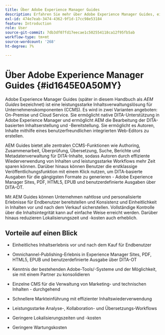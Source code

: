 ```yaml
---
title: Über Adobe Experience Manager Guides
description: Erfahren Sie mehr über Adobe Experience Manager Guides, eine DITA-basierte Content-Management-Lösung für Unternehmen. Machen Sie sich mit den Vorteilen von AEM Guides vertraut.
exl-id: 474e7eab-3474-4362-9f1d-17cc98e53184
feature: Introduction
role: User
source-git-commit: 7db3df07fd17eecae1c502554118ca12f95fb5ab
workflow-type: tm+mt
source-wordcount: '268'
ht-degree: 7%

---
```


# Über Adobe Experience Manager Guides {#id1645E0A50MY}

Adobe Experience Manager Guides \(später in diesem Handbuch als *AEM Guides* bezeichnet) ist eine leistungsstarke Inhaltsverwaltungslösung für Unternehmenskomponenten \(CCMS\). Es wird in zwei Varianten angeboten: On-Premise und Cloud Service. Sie ermöglicht native DITA-Unterstützung in Adobe Experience Manager und ermöglicht AEM die Bearbeitung der DITA-basierten Inhaltserstellung und -Bereitstellung. Sie ermöglicht es Autoren, Inhalte mithilfe eines benutzerfreundlichen integrierten Web-Editors zu erstellen.

AEM Guides bietet alle zentralen CCMS-Funktionen wie Authoring, Zusammenarbeit, Überprüfung, Übersetzung, Suche, Berichte und Metadatenverwaltung für DITA-Inhalte, sodass Autoren durch effiziente Wiederverwendung von Inhalten und leistungsstarke Workflows mehr Zeit sparen können. Darüber hinaus können Benutzer die erstklassige Veröffentlichungsfunktion mit einem Klick nutzen, um DITA-basierte Ausgaben für die gängigsten Formate zu generieren - Adobe Experience Manager Sites, PDF, HTML5, EPUB und benutzerdefinierte Ausgaben über DITA-OT.

Mit AEM Guides können Unternehmen nahtlose und personalisierte Erlebnisse für Endbenutzer bereitstellen und Konsistenz und Einheitlichkeit in Inhalten vor und nach dem Verkauf sicherstellen. Vollständige Kontrolle über die Inhaltsintegrität kann auf einfache Weise erreicht werden. Darüber hinaus reduzieren Lokalisierungszeit und -kosten auch erheblich.

## Vorteile auf einen Blick

- Einheitliches Inhaltserlebnis vor und nach dem Kauf für Endbenutzer

- Omnichannel-Publishing-Erlebnis in Experience Manager Sites, PDF, HTML5, EPUB und benutzerdefinierte Ausgabe über DITA-OT

- Kenntnis der bestehenden Adobe-Tools/-Systeme und der Möglichkeit, sie mit einem Partner zu konsolidieren

- Einzelne CMS für die Verwaltung von Marketing- und technischen Inhalten - durchgehend

- Schnellere Markteinführung mit effizienter Inhaltswiederverwendung

- Leistungsstarke Analyse-, Kollaboration- und Übersetzungs-Workflows

- Geringere Lokalisierungszeiten und -kosten

- Geringere Wartungskosten
